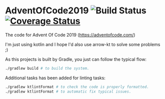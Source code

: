 # AdventOfCode2019 ![Build Status](https://travis-ci.com/delr3ves/AdventOfCode2019.svg?branch=master) [![Coverage Status](https://coveralls.io/repos/github/delr3ves/AdventOfCode2019/badge.svg?branch=master)](https://coveralls.io/github/delr3ves/AdventOfCode2019?branch=master)

The code for Advent Of Code 2019 (https://adventofcode.com/)

I'm just using kotlin and I hope I'd also use arrow-kt to solve some problems ;)

As this projects is built by Gradle, you just can follow the typical flow:

```bash
./gradlew build # to build the system.
```

Additional tasks has been added for linting tasks:
```bash
./gradlew ktlintFormat # to check the code is properly formatted.
./gradlew ktlintFormat # to automatic fix typical issues. 
```
